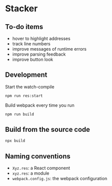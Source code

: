 # Stacker

## To-do items

- hover to highlight addresses
- track line numbers
- improve messages of runtime errors
- improve parsing feedback
- improve button look

## Development

Start the watch-compile

```sh
npm run res:start
```

Build webpack every time you run

```sh
npm run build
```

## Build from the source code

```sh
npx build
```

## Naming conventions

- `Xyz.res`: a React component
- `xyz.res`: a module
- `webpack.config.js`: the webpack configuration
